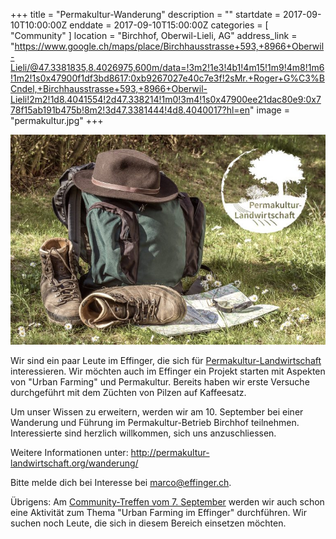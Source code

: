 +++
title = "Permakultur-Wanderung"
description = ""
startdate = 2017-09-10T10:00:00Z
enddate = 2017-09-10T15:00:00Z
categories = [ "Community" ]
location = "Birchhof, Oberwil-Lieli, AG"
address_link = "https://www.google.ch/maps/place/Birchhausstrasse+593,+8966+Oberwil-Lieli/@47.3381835,8.4026975,600m/data=!3m2!1e3!4b1!4m15!1m9!4m8!1m6!1m2!1s0x47900f1df3bd8617:0xb9267027e40c7e3f!2sMr.+Roger+G%C3%BCndel,+Birchhausstrasse+593,+8966+Oberwil-Lieli!2m2!1d8.4041554!2d47.338214!1m0!3m4!1s0x47900ee21dac80e9:0x778f15ab191b475b!8m2!3d47.3381444!4d8.4040017?hl=en"
image = "permakultur.jpg"
+++

![Prmakultur](permakultur.jpg)

Wir sind ein paar Leute im Effinger, die sich für [Permakultur-Landwirtschaft](http://future.arte.tv/de/permakultur-landwirtschaft-der-zukunft) interessieren. Wir möchten auch im Effinger ein Projekt starten mit Aspekten von "Urban Farming" und Permakultur. Bereits haben wir erste Versuche durchgeführt mit dem Züchten von Pilzen auf Kaffeesatz.

Um unser Wissen zu erweitern, werden wir am 10. September bei einer Wanderung und Führung im Permakultur-Betrieb Birchhof teilnehmen. Interessierte sind herzlich willkommen, sich uns anzuschliessen.

Weitere Informationen unter: http://permakultur-landwirtschaft.org/wanderung/

Bitte melde dich bei Interesse bei [marco@effinger.ch](mailto:marco@effinger.ch).

Übrigens: Am [Community-Treffen vom 7. September](/events/100092/) werden wir auch schon eine Aktivität zum Thema "Urban Farming im Effinger" durchführen. Wir suchen noch Leute, die sich in diesem Bereich einsetzen möchten.
